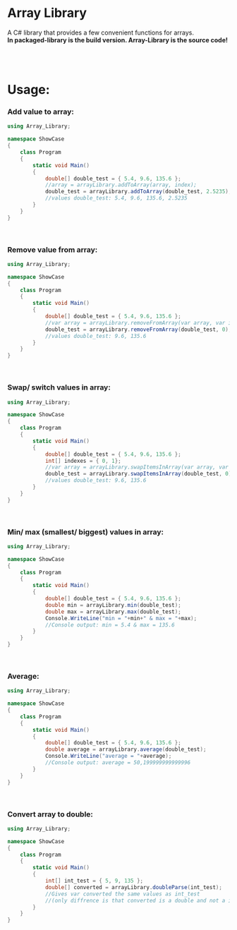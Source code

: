 # Array Library

A C# library that provides a few convenient functions for arrays.<br>
**In packaged-library is the build version. Array-Library is the source code!**

<br>
<br>

# Usage:

### Add value to array:

```C#
using Array_Library;

namespace ShowCase
{
    class Program
    {
        static void Main()
        {
            double[] double_test = { 5.4, 9.6, 135.6 };
            //array = arrayLibrary.addToArray(array, index);
            double_test = arrayLibrary.addToArray(double_test, 2.5235);
            //values double_test: 5.4, 9.6, 135.6, 2.5235
        }
    }
}
```

<br>

### Remove value from array:

```C#
using Array_Library;

namespace ShowCase
{
    class Program
    {
        static void Main()
        {
            double[] double_test = { 5.4, 9.6, 135.6 };
            //var array = arrayLibrary.removeFromArray(var array, var index);
            double_test = arrayLibrary.removeFromArray(double_test, 0);
            //values double_test: 9.6, 135.6
        }
    }
}
```

<br>

### Swap/ switch values in array:

```C#
using Array_Library;

namespace ShowCase
{
    class Program
    {
        static void Main()
        {
            double[] double_test = { 5.4, 9.6, 135.6 };
            int[] indexes = { 0, 1};
            //var array = arrayLibrary.swapItemsInArray(var array, var indexes);
            double_test = arrayLibrary.swapItemsInArray(double_test, 0);
            //values double_test: 9.6, 135.6
        }
    }
}
```

<br>

### Min/ max (smallest/ biggest) values in array:

```C#
using Array_Library;

namespace ShowCase
{
    class Program
    {
        static void Main()
        {
            double[] double_test = { 5.4, 9.6, 135.6 };
            double min = arrayLibrary.min(double_test);
            double max = arrayLibrary.max(double_test);
            Console.WriteLine("min = "+min+" & max = "+max);
            //Console output: min = 5.4 & max = 135.6
        }
    }
}
```

<br>

### Average:

```C#
using Array_Library;

namespace ShowCase
{
    class Program
    {
        static void Main()
        {
            double[] double_test = { 5.4, 9.6, 135.6 };
            double average = arrayLibrary.average(double_test);
            Console.WriteLine("average = "+average);
            //Console output: average = 50,199999999999996
        }
    }
}
```

<br>

### Convert array to double:

```C#
using Array_Library;

namespace ShowCase
{
    class Program
    {
        static void Main()
        {
            int[] int_test = { 5, 9, 135 };
            double[] converted = arrayLibrary.doubleParse(int_test);
            //Gives var converted the same values as int_test
            //(only diffrence is that converted is a double and not a int)
        }
    }
}
```

<br>
